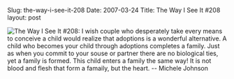Slug: the-way-i-see-it-208
Date: 2007-03-24
Title: The Way I See It #208
layout: post

<img alt="The Way I See It #208: I wish couple who desperately take every means to conceive a child would realize that adoptions is a wonderful alternative. A child who becomes your child through adoptions completes a family. Just as when you commit to your souse or partner there are no biological ties, yet a family is formed. This child enters a family the same way! It is not blood and flesh that form a famaily, but the heart. -- Michele Johnson" class="at-xid-6a010534988cd3970b0120a5b36451970c" src="http://steveivy.typepad.com/.a/6a010534988cd3970b0120a5b36451970c-pi" title="The Way I See It #208" />
